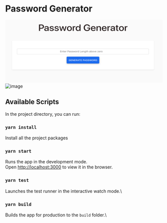 # Password Generator
<img src="src/images/image1.png" alt="image" style="width:600px;height:200px;"/>
<img src="src/images/image2.png" alt="image" style="width:600px;height:200px;"/>

## Available Scripts
In the project directory, you can run:

### `yarn install`

Install all the project packages

### `yarn start`

Runs the app in the development mode.\
Open [http://localhost:3000](http://localhost:3000) to view it in the browser.

### `yarn test`

Launches the test runner in the interactive watch mode.\

### `yarn build`

Builds the app for production to the `build` folder.\

